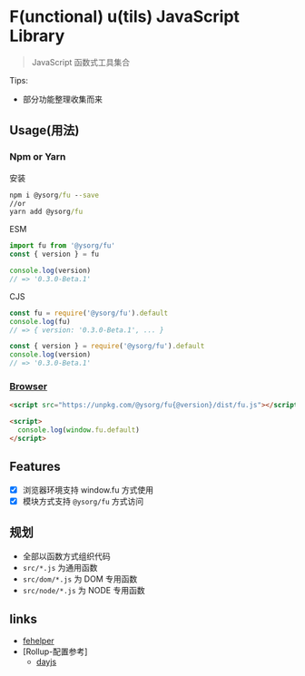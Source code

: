 # F(unctional) u(tils) JavaScript Library

> JavaScript 函数式工具集合

Tips:

- 部分功能整理收集而来

## Usage(用法)

### Npm or Yarn

安装

```cmd
npm i @ysorg/fu --save
//or
yarn add @ysorg/fu
```

ESM

```js
import fu from '@ysorg/fu'
const { version } = fu

console.log(version)
// => '0.3.0-Beta.1'
```

CJS
```js
const fu = require('@ysorg/fu').default
console.log(fu)
// => { version: '0.3.0-Beta.1', ... }

const { version } = require('@ysorg/fu').default
console.log(version)
// => '0.3.0-Beta.1'
```

### [Browser](https://codepen.io/Jesonhu/pen/MWmyEaN)

```html
<script src="https://unpkg.com/@ysorg/fu{@version}/dist/fu.js"></script>

<script>
  console.log(window.fu.default)
</script>
```


## Features

- [x] 浏览器环境支持 window.fu 方式使用
- [x] 模块方式支持 `@ysorg/fu` 方式访问

## 规划

- 全部以函数方式组织代码
- `src/*.js` 为通用函数
- `src/dom/*.js` 为 DOM 专用函数
- `src/node/*.js` 为 NODE 专用函数

## links

- [fehelper](https://github.com/Jesonhu/js-utils-helper)
- [Rollup-配置参考]
  - [dayjs](https://github.com/iamkun/dayjs/blob/dev/build/rollup.config.js)
